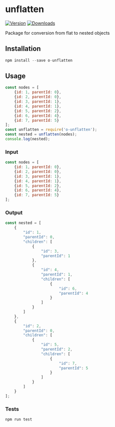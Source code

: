 # unflatten

[![Version](https://img.shields.io/npm/v/o-unflatten.svg)](https://www.npmjs.com/package/o-unflatten)
[![Downloads](https://img.shields.io/npm/dt/o-unflatten.svg)](https://www.npmjs.com/package/o-unflatten)

Package for conversion from flat to nested objects

## Installation

```javascript
npm install --save o-unflatten
```

## Usage

```javascript
const nodes = [
	{id: 1, parentId: 0},
	{id: 2, parentId: 0},
	{id: 3, parentId: 1},
	{id: 4, parentId: 1},
	{id: 5, parentId: 2},
	{id: 6, parentId: 4},
	{id: 7, parentId: 5}
];
const unflatten = require('o-unflatten');
const nested = unflatten(nodes);
console.log(nested);
```

### Input 

```javascript
const nodes = [
	{id: 1, parentId: 0},
	{id: 2, parentId: 0},
	{id: 3, parentId: 1},
	{id: 4, parentId: 1},
	{id: 5, parentId: 2},
	{id: 6, parentId: 4},
	{id: 7, parentId: 5}
];
```

### Output

```javascript
const nested = [
	{
    	"id": 1,
    	"parentId": 0,
    	"children": [
        	{
            	"id": 3,
            	"parentId": 1
        	},
        	{
            	"id": 4,
            	"parentId": 1,
            	"children": [
                	{
                    	"id": 6,
                    	"parentId": 4
                	}
            	]
        	}
    	]
	},
	{
    	"id": 2,
    	"parentId": 0,
    	"children": [
        	{
            	"id": 5,
            	"parentId": 2,
            	"children": [
                	{
                    	"id": 7,
                    	"parentId": 5
                	}
            	]
        	}
    	]
	}
];
```

### Tests

```javascript
npm run test
```

